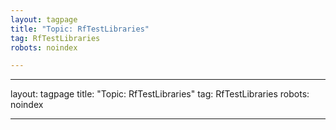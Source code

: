 ```yaml
---
layout: tagpage
title: "Topic: RfTestLibraries"
tag: RfTestLibraries
robots: noindex

---
```

---
layout: tagpage
title: "Topic: RfTestLibraries"
tag: RfTestLibraries
robots: noindex

---
